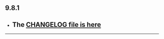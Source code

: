 ## 9.8.1

- ## The [CHANGELOG file is here](https://flutter-sound.canardoux.xyz/changelog.html)

-----------------------------------------------------------------------------------------------------------------------------------
